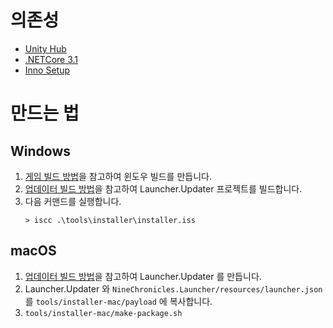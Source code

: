 # 의존성

- [Unity Hub]
- [.NETCore 3.1]
- [Inno Setup]

[Unity Hub]: https://unity3d.com/get-unity/download
[.NETCore 3.1]: https://dotnet.microsoft.com/download/dotnet-core/3.1
[Inno Setup]: https://jrsoftware.org/isinfo.php


# 만드는 법

## Windows

1. [게임 빌드 방법](./README.md)을 참고하여 윈도우 빌드를 만듭니다.
2. [업데이터 빌드 방법](./tools/Updater/Updater/README.md)을 참고하여 Launcher.Updater 프로젝트를 빌드합니다.
3. 다음 커맨드를 실행합니다.
    ```pwsh
    > iscc .\tools\installer\installer.iss
    ```

## macOS

1. [업데이터 빌드 방법](./tools/Updater/Updater/README.md)을 참고하여 Launcher.Updater 를 만듭니다.
2. Launcher.Updater 와 `NineChronicles.Launcher/resources/launcher.json` 를
   `tools/installer-mac/payload` 에 복사합니다.
3. `tools/installer-mac/make-package.sh`
